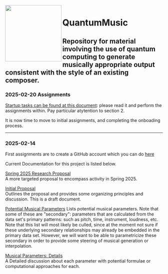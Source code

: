 
<img align="left" src= "/assets/images/Music%20and%20Feynman%20illustration%20DALL%C2%B7E%202024-11-25%2010.20.35.png" width="180">

# QuantumMusic 

Repository for material involving the use of quantum computing to generate musically appropriate output consistent with the style of  an existing composer.  
---
### 2025-02-20 Assignments

[Startup tasks can be found at this document](https://github.com/CHI-CityTech/QuantumMusic/blob/main/startup_tasks.md): please read it and perform the assignments within.  Pay particular atytention to section 2.

It is now time to move to initial assignments, and completing the onboading process.



---
### 2025-02-14
First assignments are to create a GitHub account which you can do [here](https://docs.github.com/en/get-started/start-your-journey/creating-an-account-on-github)

Current Documentation for this project is listed below.  

[Spring 2025 Research Proposal](https://github.com/CHI-CityTech/QuantumMusic/blob/main/Proposals/Quantum_Music_Proposal_Spring_2025.md)  
A more targeted proposal to encompass activity in Spring 2025.

[Initial Proposal](https://github.com/CHI-CityTech/QuantumMusic/blob/main/Proposals/InitialProposal.md)  
Outlines the proposal and provides some organizing principles and discussion.  This is a draft document.  

[Potential Musical Parameters](https://github.com/CHI-CityTech/QuantumMusic/blob/main/docs/music/Potential-Musical-Parameters.md)
Lists potential musical parameters.  Note that some of these are "secondary":  parameters that are calculated from the data set's primary patterns: such as pitch, time, instrument, loudness, etc.  Note that this list will most likely be culled, since at the moment not sure if these underlying secondary relationships may already be embedded in the primary data set.  However, we will want to be able to parametricize these secondary in order to provide some steering of musical generation or interpolation.

[Musical Parameters: Details](https://github.com/CHI-CityTech/QuantumMusic/blob/main/docs/music/musicalParameterDetails.md)  
A Detailed discussion about each parameter with potential formulae or computational approaches for each.
